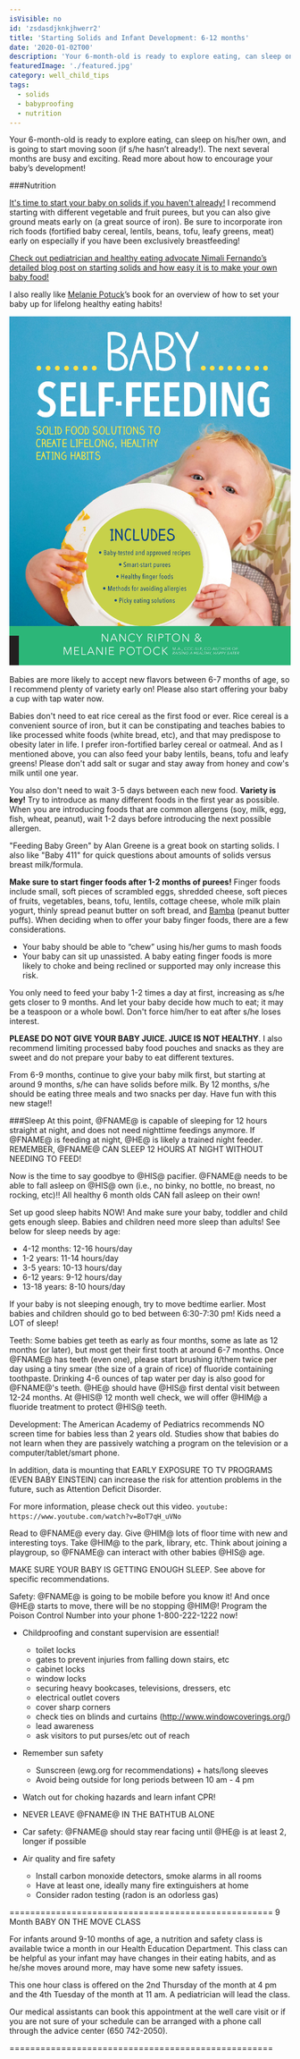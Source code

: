 ```yaml
---
isVisible: no
id: 'zsdasdjknkjhwerr2'
title: 'Starting Solids and Infant Development: 6-12 months'
date: '2020-01-02T00'
description: 'Your 6-month-old is ready to explore eating, can sleep on his/her own, and is going to start moving soon (if s/he hasn’t already!). The next several months are busy and exciting. Read more about how to encourage your baby’s development!'
featuredImage: './featured.jpg'
category: well_child_tips
tags:
  - solids
  - babyproofing
  - nutrition
---
```


Your 6-month-old is ready to explore eating, can sleep on his/her own, and is going to start moving soon (if s/he hasn’t already!). The next several months are busy and exciting. Read more about how to encourage your baby’s development!

###Nutrition

[It's time to start your baby on solids if you haven't already!](https://cl.kp.org/ncal/home/refcontainerpage.dam.html?damrefpath=/content/dam/clinicallibrary/ncal/clib/health_education/region/96440.pdf&q=solid%20food&context=searchkp)  I recommend starting with different vegetable and fruit purees, but you can also give ground meats early on (a great source of iron).  Be sure to incorporate iron rich foods (fortified baby cereal, lentils, beans, tofu, leafy greens, meat) early on especially if you have been exclusively breastfeeding!

[Check out pediatrician and healthy eating advocate Nimali Fernando’s detailed blog post on starting solids and how easy it is to make your own baby food!](https://doctoryum.org/baby-feedin-making-homemade-baby-food/)

I also really like [Melanie Potuck](https://mymunchbug.com/)’s book for an overview of how to set your baby up for lifelong healthy eating habits!

![baby self-feeding]( ./91MYvkelf7L.jpg)

Babies are more likely to accept new flavors between 6-7 months of age, so I recommend plenty of variety early on! Please also start offering your baby a cup with tap water now. 

Babies don't need to eat rice cereal as the first food or ever. Rice cereal is a convenient source of iron, but it can be constipating and teaches babies to like processed white foods (white bread, etc), and that may predispose to obesity later in life.  I prefer iron-fortified barley cereal or oatmeal. And as I mentioned above, you can also feed your baby lentils, beans, tofu and leafy greens! Please don't add salt or sugar and stay away from honey and cow's milk until one year. 

You also don't need to wait 3-5 days between each new food. **Variety is key!** Try to introduce as many different foods in the first year as possible. When you are introducing foods that are common allergens (soy, milk, egg, fish, wheat, peanut), wait 1-2 days before introducing the next possible allergen. 

"Feeding Baby Green" by Alan Greene is a great book on starting solids.  I also like "Baby 411" for quick questions about amounts of solids versus breast milk/formula.

**Make sure to start finger foods after 1-2 months of purees!** Finger foods include small, soft pieces of scrambled eggs, shredded cheese, soft pieces of fruits, vegetables, beans, tofu, lentils, cottage cheese, whole milk plain yogurt, thinly spread peanut butter on soft bread, and [Bamba](http://en.wikipedia.org/wiki/Bamba_%28snack%29) (peanut butter puffs).  When deciding when to offer your baby finger foods, there are a few considerations.

* Your baby should be able to “chew” using his/her gums to mash foods 
* Your baby can sit up unassisted. A baby eating finger foods is more likely to choke and being reclined or supported may only increase this risk.

You only need to feed your baby 1-2 times a day at first, increasing as s/he gets closer to 9 months.  And let your baby decide how much to eat; it may be a teaspoon or a whole bowl.  Don't force him/her to eat after s/he loses interest.  

**PLEASE DO NOT GIVE YOUR BABY JUICE. JUICE IS NOT HEALTHY**. I also recommend limiting processed baby food pouches and snacks as they are sweet and do not prepare your baby to eat different textures. 

From 6-9 months, continue to give your baby milk first, but starting at around 9 months, s/he can have solids before milk.  By 12 months, s/he should be eating three meals and two snacks per day.  Have fun with this new stage!!

###Sleep
At this point, @FNAME@ is capable of sleeping for 12 hours straight at night, and does not need nighttime feedings anymore.  If @FNAME@ is feeding at night, @HE@ is likely a trained night feeder.  REMEMBER, @FNAME@ CAN SLEEP 12 HOURS AT NIGHT WITHOUT NEEDING TO FEED!  
 
Now is the time to say goodbye to @HIS@ pacifier.  @FNAME@ needs to be able to fall asleep on @HIS@ own (i.e., no binky, no bottle, no breast, no rocking, etc)!!  All healthy 6 month olds CAN fall asleep on their own!  

Set up good sleep habits NOW! And make sure your baby, toddler and child gets enough sleep. Babies and children need more sleep than adults!
See below for sleep needs by age:
* 4-12 months: 12-16 hours/day
* 1-2 years: 11-14 hours/day
* 3-5 years: 10-13 hours/day 
* 6-12 years: 9-12 hours/day
* 13-18 years: 8-10 hours/day 

If your baby is not sleeping enough, try to move bedtime earlier. Most babies and children should go to bed between 6:30-7:30 pm! Kids need a LOT of sleep!


Teeth:
Some babies get teeth as early as four months, some as late as 12 months (or later), but most get their first tooth at around 6-7 months.  Once @FNAME@ has teeth (even one), please start brushing it/them twice per day using a tiny smear (the size of a grain of rice) of fluoride containing toothpaste.  Drinking 4-6 ounces of tap water per day is also good for @FNAME@'s teeth.  @HE@ should have @HIS@ first dental visit between 12-24 months.  At @HIS@ 12 month well check, we will offer @HIM@ a fluoride treatment to protect @HIS@ teeth.  


Development:
The American Academy of Pediatrics recommends NO screen time for babies less than 2 years old.  Studies show that babies do not learn when they are passively watching a program on the television or a computer/tablet/smart phone.  

In addition, data is mounting that EARLY EXPOSURE TO TV PROGRAMS (EVEN BABY EINSTEIN) can increase the risk for attention problems in the future, such as Attention Deficit Disorder. 

For more information, please check out this video. `youtube: https://www.youtube.com/watch?v=BoT7qH_uVNo`

Read to @FNAME@ every day.  Give @HIM@ lots of floor time with new and interesting toys.  Take @HIM@ to the park, library, etc.  Think about joining a playgroup, so @FNAME@ can interact with other babies @HIS@ age.  

MAKE SURE YOUR BABY IS GETTING ENOUGH SLEEP. See above for specific recommendations.


Safety:
@FNAME@ is going to be mobile before you know it!  And once @HE@ starts to move, there will be no stopping @HIM@! 
Program the Poison Control Number into your phone 1-800-222-1222 now!

* Childproofing and constant supervision are essential!
  * toilet locks 
  * gates to prevent injuries from falling down stairs, etc
  * cabinet locks
  * window locks
  * securing heavy bookcases, televisions, dressers, etc
  * electrical outlet covers
  * cover sharp corners
  * check ties on blinds and curtains (http://www.windowcoverings.org/)
  * lead awareness
  * ask visitors to put purses/etc out of reach

* Remember sun safety
  * Sunscreen (ewg.org for recommendations) + hats/long sleeves
  * Avoid being outside for long periods between 10 am - 4 pm
* Watch out for choking hazards and learn infant CPR!
* NEVER LEAVE @FNAME@ IN THE BATHTUB ALONE
* Car safety: @FNAME@ should stay rear facing until @HE@ is at least 2, longer if possible
* Air quality and fire safety
  * Install carbon monoxide detectors, smoke alarms in all rooms
  * Have at least one, ideally many fire extinguishers at home
  * Consider radon testing (radon is an odorless gas)

===================================================
9 Month BABY ON THE MOVE CLASS

For infants around 9-10 months of age, a nutrition and safety class is available twice a month in our Health Education Department.  This class can be helpful as your infant may have changes in their eating habits, and as he/she moves around more, may have some new safety issues.

This one hour class is offered on the 2nd Thursday of the month at 4 pm and the 4th Tuesday of the month at 11 am.  A pediatrician will lead the class.

Our medical assistants can book this appointment at the well care visit or if you are not sure of your schedule can be arranged with a phone call through the advice center (650 742-2050).

===================================================

